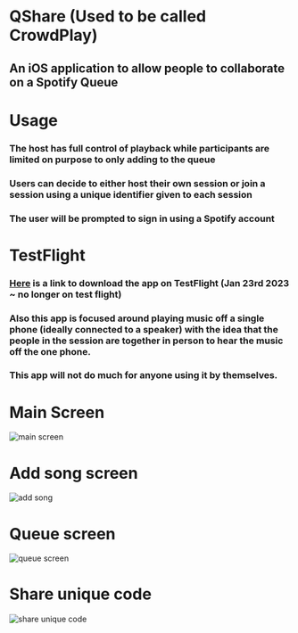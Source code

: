 # QShare (Used to be called CrowdPlay) 

## An iOS application to allow people to collaborate on a Spotify Queue

# Usage
### The host has full control of playback while participants are limited on purpose to only adding to the queue
### Users can decide to either host their own session or join a session using a unique identifier given to each session
### The user will be prompted to sign in using a Spotify account 

# TestFlight
### [Here](https://testflight.apple.com/join/9ht8DJDx) is a link to download the app on TestFlight (Jan 23rd 2023 ~ no longer on test flight)
### Also this app is focused around playing music off a single phone (ideally connected to a speaker) with the idea that the people in the session are together in person to hear the music off the one phone. 
### This app will not do much for anyone using it by themselves.

# Main Screen
![main screen](main.PNG)

# Add song screen
![add song](song.PNG)

# Queue screen
![queue screen](queue.PNG)

# Share unique code
![share unique code](share.PNG)
